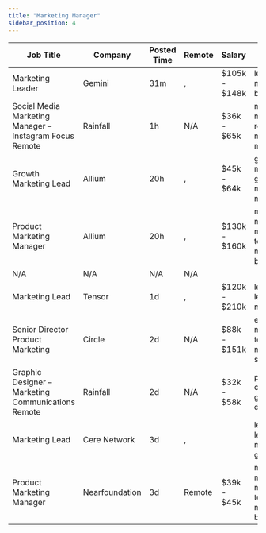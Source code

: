 ```yaml
---
title: "Marketing Manager"
sidebar_position: 4
---
```


| Job Title | Company | Posted Time | Remote | Salary | Tags | Apply Link |
|-----------|---------|-------------|--------|--------|------|------------|
| Marketing Leader | Gemini | 31m | , | $105k - $148k | lead, marketing, non tech, bitcoin, crypto | [Apply](https://web3.career/marketing-leader-gemini/100365) |
| Social Media Marketing Manager – Instagram Focus Remote | Rainfall | 1h | N/A | $36k - $65k | marketing manager, remote, social media, non tech, marketing | [Apply](https://web3.career/social-media-marketing-manager-instagram-focus-remote-rainfall/100344) |
| Growth Marketing Lead | Allium | 20h | , | $45k - $64k | growth marketing, growth, lead, marketing lead, marketing | [Apply](https://web3.career/growth-marketing-lead-allium/100334) |
| Product Marketing Manager | Allium | 20h | , | $130k - $160k | marketing manager, marketing, non tech, product marketing, blockchain | [Apply](https://web3.career/product-marketing-manager-allium/100333) |
| N/A | N/A | N/A | N/A |  |  | [Apply](https://web3.career/metana) |
| Marketing Lead | Tensor | 1d | , | $120k - $210k | lead, marketing lead, marketing, non tech, crypto | [Apply](https://web3.career/marketing-lead-tensor/100300) |
| Senior Director Product Marketing | Circle | 2d | N/A | $88k - $151k | executive, marketing, non tech, product marketing, senior | [Apply](https://web3.career/senior-director-product-marketing-circle/100267) |
| Graphic Designer – Marketing Communications Remote | Rainfall | 2d | N/A | $32k - $58k | pr, non tech, communications, graphic designer, remote | [Apply](https://web3.career/graphic-designer-marketing-communications-remote-rainfall/100255) |
| Marketing Lead | Cere Network | 3d | , |  | lead, marketing lead, marketing, non tech, gaming | [Apply](https://web3.career/marketing-lead-cere-network/78887) |
| Product Marketing Manager | Nearfoundation | 3d | Remote | $39k - $45k | marketing manager, marketing, non tech, product marketing, blockchain | [Apply](https://web3.career/product-marketing-manager-nearfoundation/100183) |
